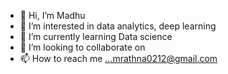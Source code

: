 - 👋 Hi, I’m Madhu
- 👀 I’m interested in data analytics, deep learning
- 🌱 I’m currently learning Data science
- 💞️ I’m looking to collaborate on 
- 📫 How to reach me ...mrathna0212@gmail.com

<!---
rmbabu80/rmbabu80 is a ✨ special ✨ repository because its `README.md` (this file) appears on your GitHub profile.
You can click the Preview link to take a look at your changes.
--->
